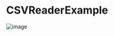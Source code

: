 # CSVReaderExample

![image](https://user-images.githubusercontent.com/35769957/144300088-5e047695-4242-437f-80a0-95357c797c78.png)
